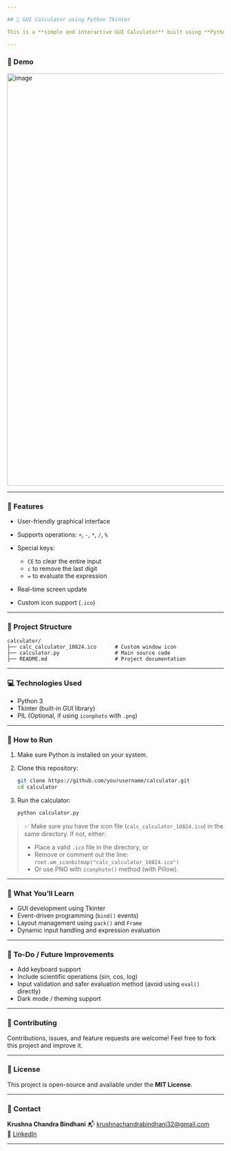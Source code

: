 ```yaml
---

## 🧮 GUI Calculator using Python Tkinter

This is a **simple and interactive GUI Calculator** built using **Python's Tkinter library**. It supports basic arithmetic operations, backspace, clear entry, and evaluates expressions dynamically using the `eval()` function.

---
```


### 📸 Demo

<img width="699" height="959" alt="image" src="https://github.com/user-attachments/assets/f0ecc647-4027-4738-9da0-daf4c9263782" />


---

### 🚀 Features

* User-friendly graphical interface
* Supports operations: `+`, `-`, `*`, `/`, `%`
* Special keys:

  * `CE` to clear the entire input
  * `c` to remove the last digit
  * `=` to evaluate the expression
* Real-time screen update
* Custom icon support (`.ico`)

---

### 📁 Project Structure

```
calculator/
├── calc_calculator_10824.ico      # Custom window icon
├── calculator.py                  # Main source code
├── README.md                      # Project documentation
```

---

### 💻 Technologies Used

* Python 3
* Tkinter (built-in GUI library)
* PIL (Optional, if using `iconphoto` with `.png`)

---

### 🔧 How to Run

1. Make sure Python is installed on your system.

2. Clone this repository:

   ```bash
   git clone https://github.com/yourusername/calculator.git
   cd calculator
   ```

3. Run the calculator:

   ```bash
   python calculator.py
   ```

> ✅ Make sure you have the icon file (`calc_calculator_10824.ico`) in the same directory. If not, either:
>
> * Place a valid `.ico` file in the directory, or
> * Remove or comment out the line: `root.wm_iconbitmap("calc_calculator_10824.ico")`
> * Or use PNG with `iconphoto()` method (with Pillow).

---

### 🧠 What You’ll Learn

* GUI development using Tkinter
* Event-driven programming (`bind()` events)
* Layout management using `pack()` and `Frame`
* Dynamic input handling and expression evaluation

---

### 📌 To-Do / Future Improvements

* Add keyboard support
* Include scientific operations (sin, cos, log)
* Input validation and safer evaluation method (avoid using `eval()` directly)
* Dark mode / theming support

---

### 🤝 Contributing

Contributions, issues, and feature requests are welcome!
Feel free to fork this project and improve it.

---

### 📜 License

This project is open-source and available under the **MIT License**.

---

### 📧 Contact

**Krushna Chandra Bindhani**
📬 [krushnachandrabindhani32@gmail.com](mailto:krushnachandrabindhani32@gmail.com)<br>
🔗 [LinkedIn](https://www.linkedin.com/in/krushnachandrabindhani)

---
